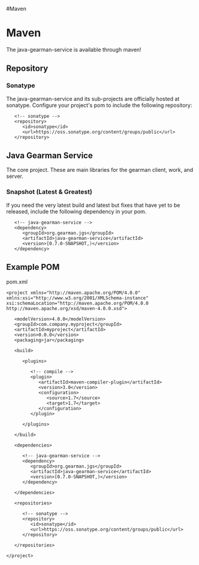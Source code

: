 #Maven


# Maven #

The java-gearman-service is available through maven!

## Repository ##

### Sonatype ###
The java-gearman-service and its sub-projects are officially hosted at sonatype. Configure your project's pom to include the following repository:

```
   <!-- sonatype -->
   <repository>
      <id>sonatype</id>
      <url>https://oss.sonatype.org/content/groups/public</url>
   </repository>
```


## Java Gearman Service ##

The core project. These are main libraries for the gearman client, work, and server.

### Snapshot (Latest & Greatest) ###
If you need the very latest build and latest but fixes that have yet to be released, include the following dependency in your pom.


```
   <!-- java-gearman-service -->
   <dependency>
      <groupId>org.gearman.jgs</groupId>
      <artifactId>java-gearman-service</artifactId>
      <version>[0.7.0-SNAPSHOT,)</version>
   </dependency>
```


## Example POM ##

pom.xml
```
<project xmlns="http://maven.apache.org/POM/4.0.0" xmlns:xsi="http://www.w3.org/2001/XMLSchema-instance" xsi:schemaLocation="http://maven.apache.org/POM/4.0.0 http://maven.apache.org/xsd/maven-4.0.0.xsd">

   <modelVersion>4.0.0</modelVersion>
   <groupId>com.company.myproject</groupId>
   <artifactId>myproject</artifactId>
   <version>0.0.0</version>
   <packaging>jar</packaging>

   <build>   

      <plugins>

         <!-- compile -->
         <plugin>
            <artifactId>maven-compiler-plugin</artifactId>
            <version>3.0</version>
            <configuration>
               <source>1.7</source>
               <target>1.7</target>
            </configuration>
         </plugin>

      </plugins>
		
   </build>
	
   <dependencies>

      <!-- java-gearman-service -->
      <dependency>
         <groupId>org.gearman.jgs</groupId>
         <artifactId>java-gearman-service</artifactId>
         <version>[0.7.0-SNAPSHOT,)</version>
      </dependency>
	
   </dependencies>

   <repositories>

      <!-- sonatype -->
      <repository>
         <id>sonatype</id>
         <url>https://oss.sonatype.org/content/groups/public</url>
      </repository>

   </repositories>

</project>
```
